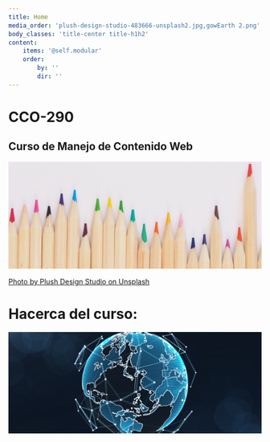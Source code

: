 ```yaml
---
title: Home
media_order: 'plush-design-studio-483666-unsplash2.jpg,gowEarth 2.png'
body_classes: 'title-center title-h1h2'
content:
    items: '@self.modular'
    order:
        by: ''
        dir: ''
---
```


# CCO-290
## Curso de Manejo de Contenido Web
![Text in the Image](plush-design-studio-483666-unsplash2.jpg)


[Photo by Plush Design Studio on Unsplash](https://unsplash.com/photos/l3N9Q27zULw)
# **Hacerca del curso:**


![](gowEarth%202.png)
